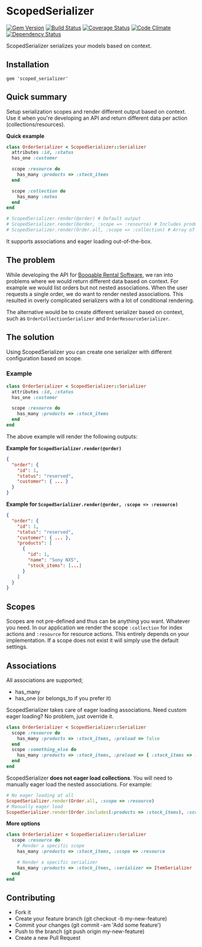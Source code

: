 # ScopedSerializer

[![Gem Version](http://img.shields.io/gem/v/scoped_serializer.svg?style=flat)][gem]
[![Build Status](http://img.shields.io/travis/booqable/scoped_serializer.svg?style=flat)][travis]
[![Coverage Status](http://img.shields.io/coveralls/booqable/scoped_serializer.svg?style=flat)][coveralls]
[![Code Climate](http://img.shields.io/codeclimate/github/booqable/scoped_serializer.svg?style=flat)][codeclimate]
[![Dependency Status](http://img.shields.io/gemnasium/booqable/scoped_serializer.svg?style=flat)][gemnasium]

[gem]: https://rubygems.org/gems/scoped_serializer
[travis]: http://travis-ci.org/booqable/scoped_serializer
[coveralls]: https://coveralls.io/r/booqable/scoped_serializer
[codeclimate]: https://codeclimate.com/github/booqable/scoped_serializer
[gemnasium]: https://gemnasium.com/booqable/scoped_serializer

ScopedSerializer serializes your models based on context.

## Installation

```
gem 'scoped_serializer'
```

## Quick summary

Setup serialization scopes and render different output based on context. Use it when you're developing an API and return different data per action (collections/resources).

__Quick example__
```ruby
class OrderSerializer < ScopedSerializer::Serializer
  attributes :id, :status
  has_one :customer

  scope :resource do
    has_many :products => :stock_items
  end

  scope :collection do
    has_many :notes
  end
end

# ScopedSerializer.render(@order) # Default output
# ScopedSerializer.render(@order, :scope => :resource) # Includes products and stock_items
# ScopedSerializer.render(Order.all, :scope => :collection) # Array of orders, each includes notes
```

It supports associations and eager loading out-of-the-box.

## The problem

While developing the API for [Booqable Rental Software](http://booqable.com/ "Booqable Rental Software"), we ran into problems where we would return different data based on context. For example we would list orders but not nested associations. When the user requests a single order, we do want to render nested associations. This resulted in overly complicated serializers with a lot of conditional rendering.

The alternative would be to create different serializer based on context, such as `OrderCollectionSerializer` and `OrderResourceSerializer`.

## The solution

Using ScopedSerializer you can create one serializer with different configuration based on scope.

### Example

```ruby
class OrderSerializer < ScopedSerializer::Serializer
  attributes :id, :status
  has_one :customer

  scope :resource do
    has_many :products => :stock_items
  end
end
```

The above example will render the following outputs:

__Example for `ScopedSerializer.render(@order)`__
```json
{
  "order": {
    "id": 1,
    "status": "reserved",
    "customer": { ... }
  }
}
```

__Example for `ScopedSerializer.render(@order, :scope => :resource)`__
```json
{
  "order": {
    "id": 1,
    "status": "reserved",
    "customer": { ... },
    "products": [
      {
        "id": 1,
        "name": "Sony NX5",
        "stock_items": [...]
      }
    ]
  }
}
```

## Scopes

Scopes are not pre-defined and thus can be anything you want. Whatever you need. In our application we render the scope `:collection` for index actions and `:resource` for resource actions. This entirely depends on your implementation. If a scope does not exist it will simply use the default settings.

## Associations

All associations are supported;

- has_many
- has_one (or belongs_to if you prefer it)

ScopedSerializer takes care of eager loading associations. Need custom eager loading? No problem, just override it.

```ruby
class OrderSerializer < ScopedSerializer::Serializer
  scope :resource do
    has_many :products => :stock_items, :preload => false
  end
  scope :something_else do
    has_many :products => :stock_items, :preload => { :stock_items => :item }
  end
end
```

ScopedSerializer __does not eager load collections__. You will need to manually eager load the nested associations. For example:

```ruby
# No eager loading at all
ScopedSerializer.render(Order.all, :scope => :resource)
# Manually eager load
ScopedSerializer.render(Order.includes(:products => :stock_items), :scope => :resource)
```

__More options__

```ruby
class OrderSerializer < ScopedSerializer::Serializer
  scope :resource do
    # Render a specific scope
    has_many :products => :stock_items, :scope => :resource

    # Render a specific serializer
    has_many :products => :stock_items, :serializer => ItemSerializer
  end
end
```

## Contributing

- Fork it
- Create your feature branch (git checkout -b my-new-feature)
- Commit your changes (git commit -am 'Add some feature')
- Push to the branch (git push origin my-new-feature)
- Create a new Pull Request
